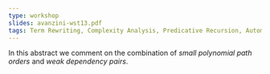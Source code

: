 ```yaml
---
type: workshop
slides: avanzini-wst13.pdf
tags: Term Rewriting, Complexity Analysis, Predicative Recursion, Automation
---
```


In this abstract we comment on the combination of 
*small polynomial path orders* and *weak dependency pairs*.

